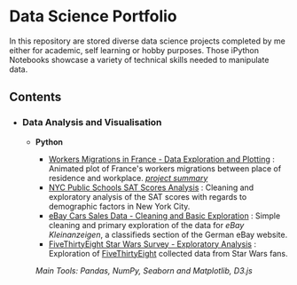 # Data Science Portfolio
In this repository are stored diverse data science projects completed by me either for academic, self learning or hobby purposes. Those iPython Notebooks showcase a variety of technical skills needed to manipulate data.

## Contents

- ### Data Analysis and Visualisation
	- __Python__
        - [Workers Migrations in France - Data Exploration and Plotting](https://github.com/willyGitHub18/Personnal_Project_DataVizualisation_WorkMigrations) : Animated plot of France's workers migrations between place of residence and workplace. [*project summary*](https://medium.com/@wilg1569/plotting-frances-workers-migrations-using-python-data-manipulation-tools-and-d3-js-e12649c4e2d4)
        - [NYC Public Schools SAT Scores Analysis](https://github.com/willyGitHub18/Data_Projects/tree/master/Analyzing_NYC%20High_School%20Data_SAT_Scores) : Cleaning and exploratory analysis of the SAT scores with regards to demographic factors in New York City.
		- [eBay Cars Sales Data - Cleaning and Basic Exploration](https://github.com/willyGitHub18/Data_Projects/tree/master/Exploring_Ebay_Car_Sales_Data) : Simple cleaning and primary exploration of the data for *eBay Kleinanzeigen*, a classifieds section of the German eBay website.
        - [FiveThirtyEight Star Wars Survey - Exploratory Analysis](https://github.com/willyGitHub18/Data_Projects/tree/master/Star_Wars_Survey_Analysis) : Exploration of [FiveThirtyEight](https://fivethirtyeight.com/) collected data from Star Wars fans.

        _Main Tools: Pandas, NumPy, Seaborn and Matplotlib, D3.js_


